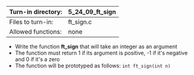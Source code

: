 Turn-in directory: | 5_24_09_ft_sign |
-------------|-------------|
Files to turn-in: | ft_sign.c |
Allowed functions: | none

* Write the function **ft_sign** that will take an integer as an argument
* The function must return 1 if its argument is positive, -1 if it's negative and 0 if it's a zero
* The function will be prototyped as follows:
  `int ft_sign(int n)`
